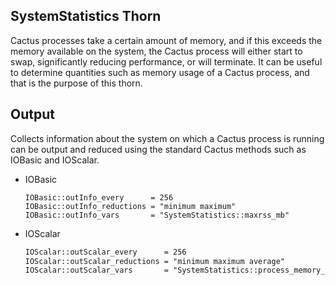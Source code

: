 ## SystemStatistics Thorn

Cactus processes take a certain amount of memory, and if this exceeds the memory available on the system, the Cactus process will either start to swap, significantly reducing performance, or will terminate. It can be useful to determine quantities such as memory usage of a Cactus process, and that is the purpose of this thorn.

## Output

Collects information about the system on which a Cactus process is running can be output and reduced using the standard Cactus methods such as IOBasic and IOScalar.

- IOBasic
	```
	IOBasic::outInfo_every      = 256  
	IOBasic::outInfo_reductions = "minimum maximum"  
	IOBasic::outInfo_vars       = "SystemStatistics::maxrss_mb"
	```
- IOScalar
	```txt
	IOScalar::outScalar_every      = 256  
	IOScalar::outScalar_reductions = "minimum maximum average"  
	IOScalar::outScalar_vars       = "SystemStatistics::process_memory_mb"
	```


